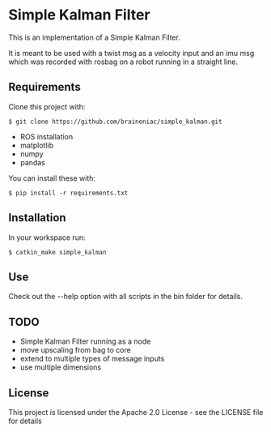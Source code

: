 # Simple Kalman Filter

This is an implementation of a Simple Kalman Filter. 

It is meant to be used with a twist msg as a velocity input and an imu msg which was recorded with rosbag on a robot running in a straight line.

## Requirements

Clone this project with:
```
$ git clone https://github.com/braineniac/simple_kalman.git
```

- ROS installation
- matplotlib
- numpy
- pandas

You can install these with: 
```
$ pip install -r requirements.txt
```

## Installation
In your workspace run:
```
$ catkin_make simple_kalman
```

## Use

Check out the --help option with all scripts in the bin folder for details.

## TODO
- Simple Kalman Filter running as a node
- move upscaling from bag to core
- extend to multiple types of message inputs
- use multiple dimensions

## License

This project is licensed under the Apache 2.0 License - see the LICENSE file for details
